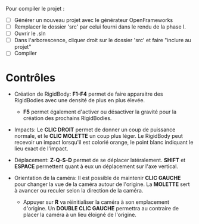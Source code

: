 Pour compiler le projet :

- [ ] Générer un nouveau projet avec le générateur OpenFrameworks
- [ ] Remplacer le dossier 'src' par celui fourni dans le rendu de la phase I.
- [ ] Ouvrir le .sln
- [ ] Dans l'arborescence, cliquer droit sur le dossier 'src' et faire "inclure au projet"
- [ ] Compiler

# Contrôles

* Création de RigidBody:  **F1-F4** permet de faire apparaitre des RigidBodies avec une densité de plus en plus élevée.

    * **F5** permet également d'activer ou désactiver la gravité pour la création des prochains RigidBodies.

* Impacts: Le **CLIC DROIT** permet de donner un coup de puissance normale, et le **CLIC MOLETTE** un coup plus léger.
Le RigidBody peut recevoir un impact lorsqu'il est colorié orange, le point blanc indiquant le lieu exact de l'impact.

* Déplacement: **Z-Q-S-D** permet de se déplacer latéralement.
**SHIFT** et **ESPACE** permettent quant à eux un déplacement sur l'axe vertical.

* Orientation de la caméra: Il est possible de maintenir **CLIC GAUCHE** pour changer la vue de la caméra autour de l'origine.
La **MOLETTE** sert à avancer ou reculer selon la direction de la caméra.

    * Appuyer sur **R** va réinitialiser la caméra à son emplacement d'origine.
    Un **DOUBLE CLIC GAUCHE** permettra au contraire de placer la caméra à un lieu éloigné de l'origine.
